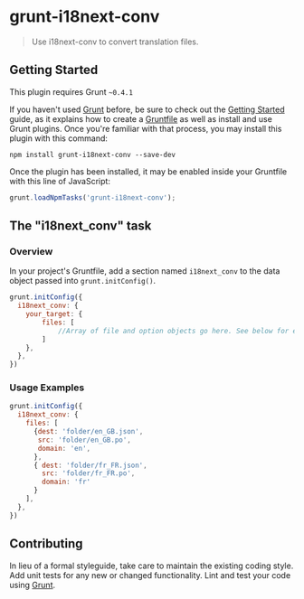 # grunt-i18next-conv

> Use i18next-conv to convert translation files.

## Getting Started
This plugin requires Grunt `~0.4.1`

If you haven't used [Grunt](http://gruntjs.com/) before, be sure to check out the [Getting Started](http://gruntjs.com/getting-started) guide, as it explains how to create a [Gruntfile](http://gruntjs.com/sample-gruntfile) as well as install and use Grunt plugins. Once you're familiar with that process, you may install this plugin with this command:

```shell
npm install grunt-i18next-conv --save-dev
```

Once the plugin has been installed, it may be enabled inside your Gruntfile with this line of JavaScript:

```js
grunt.loadNpmTasks('grunt-i18next-conv');
```

## The "i18next_conv" task

### Overview
In your project's Gruntfile, add a section named `i18next_conv` to the data object passed into `grunt.initConfig()`.

```js
grunt.initConfig({
  i18next_conv: {
    your_target: {
    	files: [
    		//Array of file and option objects go here. See below for examples.
    	]
    },
  },
})
```

### Usage Examples


```js
grunt.initConfig({
  i18next_conv: {
    files: [
      {dest: 'folder/en_GB.json',
	   src: 'folder/en_GB.po',
	   domain: 'en',
	  },
	  { dest: 'folder/fr_FR.json',
		src: 'folder/fr_FR.po',
		domain: 'fr'
	  }	
    ],
  },
})
```


## Contributing
In lieu of a formal styleguide, take care to maintain the existing coding style. Add unit tests for any new or changed functionality. Lint and test your code using [Grunt](http://gruntjs.com/).

